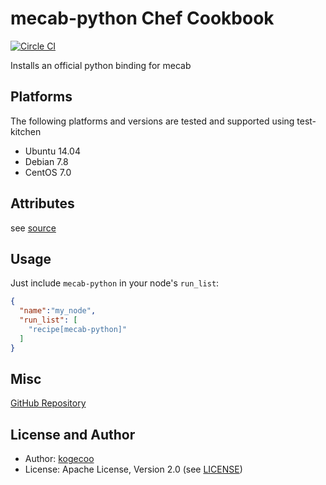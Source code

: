mecab-python Chef Cookbook
=======================

[![Circle CI](https://circleci.com/gh/kogecoo/chef-mecab-python.svg?style=svg)](https://circleci.com/gh/kogecoo/chef-mecab-python)

Installs an official python binding for mecab

Platforms
---------
The following platforms and versions are tested and supported using test-kitchen

* Ubuntu 14.04
* Debian 7.8
* CentOS 7.0

Attributes
-----
see [source](attributes/default.rb)

Usage
-----
Just include `mecab-python` in your node's `run_list`:

```json
{
  "name":"my_node",
  "run_list": [
    "recipe[mecab-python]"
  ]
}
```

Misc
----
[GitHub Repository](http://github.com/kogecoo/chef-mecab-python)

License and Author
-------------------
- Author: [kogecoo](http://github.com/kogecoo)
- License: Apache License, Version 2.0 (see [LICENSE](LICENSE))
